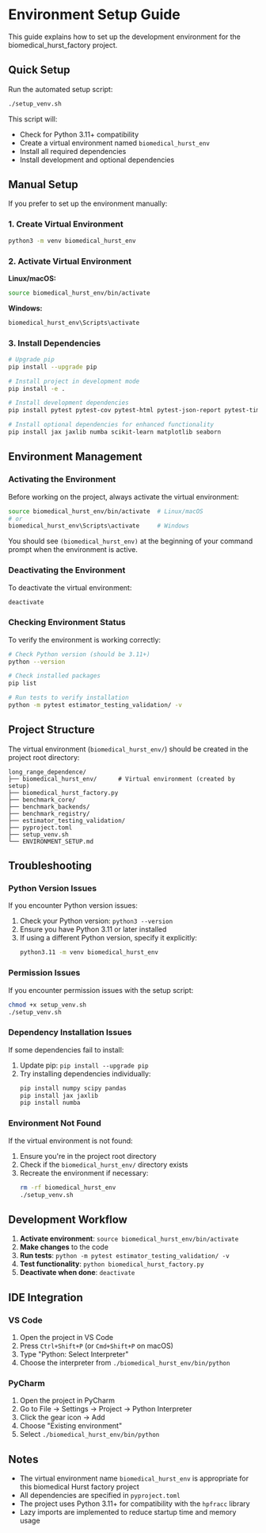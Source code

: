 # Environment Setup Guide

This guide explains how to set up the development environment for the biomedical_hurst_factory project.

## Quick Setup

Run the automated setup script:

```bash
./setup_venv.sh
```

This script will:
- Check for Python 3.11+ compatibility
- Create a virtual environment named `biomedical_hurst_env`
- Install all required dependencies
- Install development and optional dependencies

## Manual Setup

If you prefer to set up the environment manually:

### 1. Create Virtual Environment

```bash
python3 -m venv biomedical_hurst_env
```

### 2. Activate Virtual Environment

**Linux/macOS:**
```bash
source biomedical_hurst_env/bin/activate
```

**Windows:**
```bash
biomedical_hurst_env\Scripts\activate
```

### 3. Install Dependencies

```bash
# Upgrade pip
pip install --upgrade pip

# Install project in development mode
pip install -e .

# Install development dependencies
pip install pytest pytest-cov pytest-html pytest-json-report pytest-timeout

# Install optional dependencies for enhanced functionality
pip install jax jaxlib numba scikit-learn matplotlib seaborn
```

## Environment Management

### Activating the Environment

Before working on the project, always activate the virtual environment:

```bash
source biomedical_hurst_env/bin/activate  # Linux/macOS
# or
biomedical_hurst_env\Scripts\activate     # Windows
```

You should see `(biomedical_hurst_env)` at the beginning of your command prompt when the environment is active.

### Deactivating the Environment

To deactivate the virtual environment:

```bash
deactivate
```

### Checking Environment Status

To verify the environment is working correctly:

```bash
# Check Python version (should be 3.11+)
python --version

# Check installed packages
pip list

# Run tests to verify installation
python -m pytest estimator_testing_validation/ -v
```

## Project Structure

The virtual environment (`biomedical_hurst_env/`) should be created in the project root directory:

```
long_range_dependence/
├── biomedical_hurst_env/      # Virtual environment (created by setup)
├── biomedical_hurst_factory.py
├── benchmark_core/
├── benchmark_backends/
├── benchmark_registry/
├── estimator_testing_validation/
├── pyproject.toml
├── setup_venv.sh
└── ENVIRONMENT_SETUP.md
```

## Troubleshooting

### Python Version Issues

If you encounter Python version issues:

1. Check your Python version: `python3 --version`
2. Ensure you have Python 3.11 or later installed
3. If using a different Python version, specify it explicitly:
   ```bash
   python3.11 -m venv biomedical_hurst_env
   ```

### Permission Issues

If you encounter permission issues with the setup script:

```bash
chmod +x setup_venv.sh
./setup_venv.sh
```

### Dependency Installation Issues

If some dependencies fail to install:

1. Update pip: `pip install --upgrade pip`
2. Try installing dependencies individually:
   ```bash
   pip install numpy scipy pandas
   pip install jax jaxlib
   pip install numba
   ```

### Environment Not Found

If the virtual environment is not found:

1. Ensure you're in the project root directory
2. Check if the `biomedical_hurst_env/` directory exists
3. Recreate the environment if necessary:
   ```bash
   rm -rf biomedical_hurst_env
   ./setup_venv.sh
   ```

## Development Workflow

1. **Activate environment**: `source biomedical_hurst_env/bin/activate`
2. **Make changes** to the code
3. **Run tests**: `python -m pytest estimator_testing_validation/ -v`
4. **Test functionality**: `python biomedical_hurst_factory.py`
5. **Deactivate when done**: `deactivate`

## IDE Integration

### VS Code

1. Open the project in VS Code
2. Press `Ctrl+Shift+P` (or `Cmd+Shift+P` on macOS)
3. Type "Python: Select Interpreter"
4. Choose the interpreter from `./biomedical_hurst_env/bin/python`

### PyCharm

1. Open the project in PyCharm
2. Go to File → Settings → Project → Python Interpreter
3. Click the gear icon → Add
4. Choose "Existing environment"
5. Select `./biomedical_hurst_env/bin/python`

## Notes

- The virtual environment name `biomedical_hurst_env` is appropriate for this biomedical Hurst factory project
- All dependencies are specified in `pyproject.toml`
- The project uses Python 3.11+ for compatibility with the `hpfracc` library
- Lazy imports are implemented to reduce startup time and memory usage

